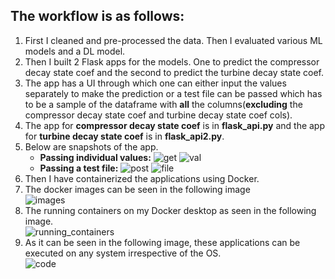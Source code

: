 ## The workflow is as follows:
1. First I cleaned and pre-processed the data. Then I evaluated various ML models and a DL model. <br>
2. Then I built 2 Flask apps for the models. One to predict the compressor decay state coef and the second to predict the turbine decay state coef. <br>
3. The app has a UI through which one can either input the values separately to make the prediction or a test file can be passed which has to be a sample of the dataframe with __all__ the columns(__excluding__ the compressor decay state coef and turbine decay state coef cols). <br>
4. The app for __compressor decay state coef__ is in __flask_api.py__ and the app for __turbine decay state coef__ is in __flask_api2.py__.
5. Below are snapshots of the app. <br>
    - __Passing individual values:__
![get](https://user-images.githubusercontent.com/57378191/99688145-77a4df00-2aab-11eb-9e42-f6ce772fd833.png)
![val](https://user-images.githubusercontent.com/57378191/99833356-de97c600-2b87-11eb-9bc3-931416918605.png)
    - __Passing a test file:__
![post](https://user-images.githubusercontent.com/57378191/99688187-84c1ce00-2aab-11eb-95b5-ec760f44bf42.png)
![file](https://user-images.githubusercontent.com/57378191/99833402-eeafa580-2b87-11eb-9e3d-d2e6094460a1.png)
6. Then I have containerized the applications using Docker. <br>
7. The docker images can be seen in the following image <br>
![images](https://user-images.githubusercontent.com/57378191/99681825-9c498880-2aa4-11eb-904f-c5394a8dfb19.png)
8. The running containers on my Docker desktop as seen in the following image. <br>
![running_containers](https://user-images.githubusercontent.com/57378191/99682559-5a6d1200-2aa5-11eb-9b3b-0bed62635399.png)
9. As it can be seen in the following image, these applications can be executed on any system irrespective of the OS. <br>
![code](https://user-images.githubusercontent.com/57378191/99685109-3b23b400-2aa8-11eb-8f1c-7a5eb0da005e.png)
